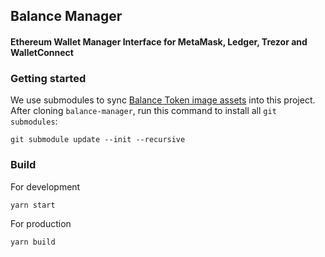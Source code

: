 ## Balance Manager

#### Ethereum Wallet Manager Interface for MetaMask, Ledger, Trezor and WalletConnect

### Getting started
We use submodules to sync [Balance Token image assets](https://github.com/balance-io/tokens) into this project. After cloning `balance-manager`, run this command to install all `git submodules`:
```
git submodule update --init --recursive
```

### Build
For development

`yarn start`

For production

`yarn build`
